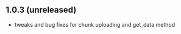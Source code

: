 1.0.3 (unreleased)
------------------

- tweaks and bug fixes for chunk uploading and get_data method